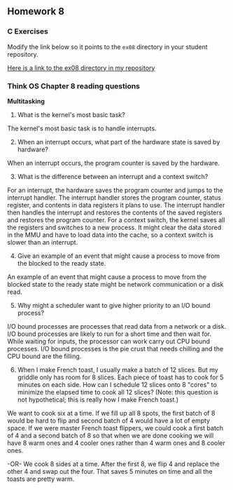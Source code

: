## Homework 8

### C Exercises

Modify the link below so it points to the `ex08` directory in your
student repository.

[Here is a link to the ex08 directory in my repository](https://github.com/ericasaywhat/ExercisesInC/tree/master/exercises/ex08)

### Think OS Chapter 8 reading questions

**Multitasking**

1) What is the kernel's most basic task?

The kernel's most basic task is to handle interrupts.

2) When an interrupt occurs, what part of the hardware state is saved by hardware?

When an interrupt occurs, the program counter is saved by the hardware.

3) What is the difference between an interrupt and a context switch?

For an interrupt, the hardware saves the program counter and jumps to the interrupt handler. The interrupt handler stores the program counter, status register, and contents in data registers it plans to use. The interrupt handler then handles the interrupt and restores the contents of the saved registers and restores the program counter.
For a context switch, the kernel saves all the registers and switches to a new process. It might clear the data stored in the MMU and have to load data into the cache, so a context switch is slower than an interrupt.

4) Give an example of an event that might cause a process to move from the blocked to the ready state.

An example of an event that might cause a process to move from the blocked state to the ready state might be network communication or a disk read.

5) Why might a scheduler want to give higher priority to an I/O bound process?

I/O bound processes are processes that read data from a network or a disk. I/O bound processes are likely to run for a short time and then wait for. While waiting for inputs, the processor can work carry out CPU bound processes. I/O bound processes is the pie crust that needs chilling and the CPU bound are the filling.

6) When I make French toast, I usually make a batch of 12 slices.  But my griddle only has room for 8 slices. 
Each piece of toast has to cook for 5 minutes on each side.  How can I schedule 12 slices onto 8 "cores"
to minimize the elapsed time to cook all 12 slices?  (Note: this question is not hypothetical; 
this is really how I make French toast.)

We want to cook six at a time. If we fill up all 8 spots, the first batch of 8 would be hard to flip and second batch of 4 would have a lot of empty space. If we were master French toast flippers, we could cook a first batch of 4 and a second batch of 8 so that when we are done cooking we will have 8 warm ones and 4 cooler ones rather than 4 warm ones and 8 cooler ones.

-OR-
We cook 8 sides at a time. After the first 8, we flip 4 and replace the other 4 and swap out the four. That saves 5 minutes on time and all the toasts are pretty warm.
